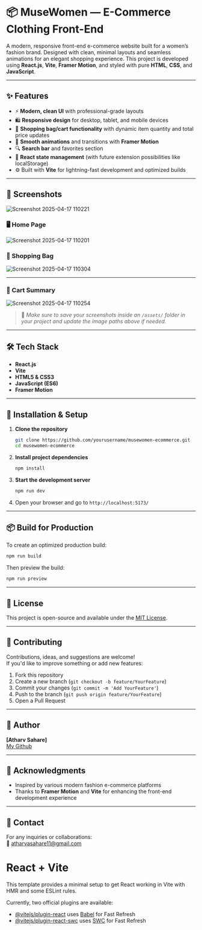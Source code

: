 # 📦 MuseWomen — E-Commerce Clothing Front-End

A modern, responsive front-end e-commerce website built for a women’s fashion brand. Designed with clean, minimal layouts and seamless animations for an elegant shopping experience. This project is developed using **React.js**, **Vite**, **Framer Motion**, and styled with pure **HTML**, **CSS**, and **JavaScript**.

---

## ✨ Features

- ⚡ **Modern, clean UI** with professional-grade layouts  
- 🛍️ **Responsive design** for desktop, tablet, and mobile devices  
- 🛒 **Shopping bag/cart functionality** with dynamic item quantity and total price updates  
- 🎨 **Smooth animations** and transitions with **Framer Motion**  
- 🔍 **Search bar** and favorites section  
- 💾 **React state management** (with future extension possibilities like localStorage)  
- ⚙️ Built with **Vite** for lightning-fast development and optimized builds  

---

## 📸 Screenshots
![Screenshot 2025-04-17 110221](https://github.com/user-attachments/assets/9296b9a4-3663-4b33-90cf-8c6f1ad26b44)

### 🖥️ Home Page  
![Screenshot 2025-04-17 110201](https://github.com/user-attachments/assets/6c0bb615-0316-42f7-8f5a-c828de73e9eb)



### 🛒 Shopping Bag  
![Screenshot 2025-04-17 110304](https://github.com/user-attachments/assets/6b10b03c-be6d-41a7-b2a8-ffff58b23253)


---

### 🧾 Cart Summary  
![Screenshot 2025-04-17 110254](https://github.com/user-attachments/assets/7bd4e81e-9675-4c5d-8fd0-b9810a779a88)


> 📌 *Make sure to save your screenshots inside an `/assets/` folder in your project and update the image paths above if needed.*

---

## 🛠️ Tech Stack

- **React.js**
- **Vite**
- **HTML5 & CSS3**
- **JavaScript (ES6)**
- **Framer Motion**

---

## 🚀 Installation & Setup

1. **Clone the repository**
   ```bash
   git clone https://github.com/yourusername/musewomen-ecommerce.git
   cd musewomen-ecommerce
   ```

2. **Install project dependencies**
   ```bash
   npm install
   ```

3. **Start the development server**
   ```bash
   npm run dev
   ```

4. Open your browser and go to `http://localhost:5173/`  

---

## 📦 Build for Production

To create an optimized production build:

```bash
npm run build
```

Then preview the build:

```bash
npm run preview
```

---

## 📑 License

This project is open-source and available under the [MIT License](LICENSE).

---

## 🤝 Contributing

Contributions, ideas, and suggestions are welcome!  
If you'd like to improve something or add new features:

1. Fork this repository
2. Create a new branch (`git checkout -b feature/YourFeature`)
3. Commit your changes (`git commit -m 'Add YourFeature'`)
4. Push to the branch (`git push origin feature/YourFeature`)
5. Open a Pull Request  

---

## 📌 Author

**[Atharv Sahare]**  
[My Github](https://github.com/atharv11)

---

## 🎨 Acknowledgments

- Inspired by various modern fashion e-commerce platforms  
- Thanks to **Framer Motion** and **Vite** for enhancing the front-end development experience  

---

## 📣 Contact

For any inquiries or collaborations:  
📧 atharvasahare11@gmail.com




# React + Vite

This template provides a minimal setup to get React working in Vite with HMR and some ESLint rules.

Currently, two official plugins are available:

- [@vitejs/plugin-react](https://github.com/vitejs/vite-plugin-react/blob/main/packages/plugin-react/README.md) uses [Babel](https://babeljs.io/) for Fast Refresh
- [@vitejs/plugin-react-swc](https://github.com/vitejs/vite-plugin-react-swc) uses [SWC](https://swc.rs/) for Fast Refresh
